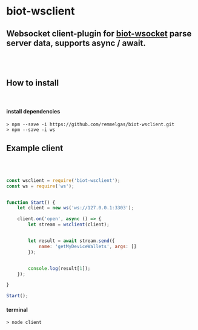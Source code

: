 

# biot-wsclient
## Websocket client-plugin for [biot-wsocket](https://github.com/remmelgas/biot-wsocket) parse server data, supports async / await.

</br></br>

## How to install
</br>


#### install dependencies
```
> npm --save -i https://github.com/remmelgas/biot-wsclient.git
> npm --save -i ws
```



## Example client


</br></br>

```javascript
const wsclient = require('biot-wsclient');
const ws = require('ws');


function Start() {
    let client = new ws('ws://127.0.0.1:3303');

    client.on('open', async () => {
        let stream = wsclient(client);


        let result = await stream.send({
            name: 'getMyDeviceWallets', args: []
        });


        console.log(result[1]);
    });

}

Start();
```
#### terminal
```
> node client
```